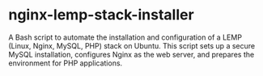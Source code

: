 # nginx-lemp-stack-installer
A Bash script to automate the installation and configuration of a LEMP (Linux, Nginx, MySQL, PHP) stack on Ubuntu. This script sets up a secure MySQL installation, configures Nginx as the web server, and prepares the environment for PHP applications.

